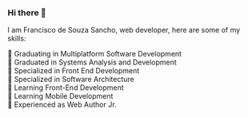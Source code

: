 ### Hi there 👋
I am Francisco de Souza Sancho, web developer, here are some of my skills:

🌱 Graduating in Multiplatform Software Development <br/>
🌱 Graduated in Systems Analysis and Development <br/>
🌱 Specialized in Front End Development <br/>
🌱 Specialized in Software Architecture <br/>
🌱 Learning Front-End Development <br/>
🌱 Learning Mobile Development <br/>
🔭 Experienced as Web Author Jr. <br/>


<!--
**fsancho1985/fsancho1985** is a ✨ _special_ ✨ repository because its `README.md` (this file) appears on your GitHub profile.

Here are some ideas to get you started:

- 🔭 I’m currently working as Web Author Jr.
- 
- 👯 I’m looking to collaborate on ...
- 🤔 I’m looking for help with ...
- 💬 Ask me about ...
- 📫 How to reach me: ...
- 😄 Pronouns: ...
- ⚡ Fun fact: ...
-->
